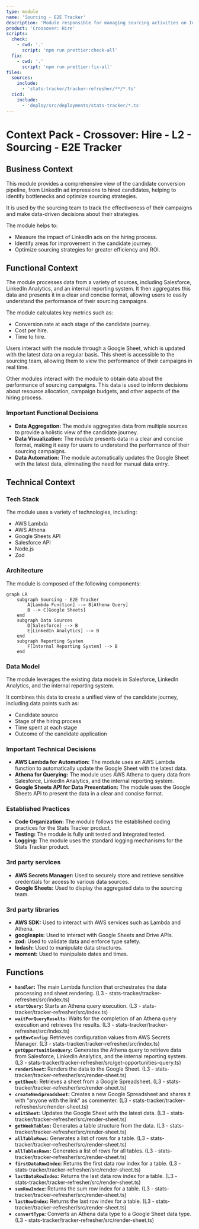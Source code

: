 ```yaml
---
type: module
name: 'Sourcing - E2E Tracker'
description: 'Module responsible for managing sourcing activities on Indeed platform, including campaign creation, budget allocation, analytics, and data export.'
product: 'Crossover: Hire'
scripts:
  check:
    - cwd: '.'
      script: 'npm run prettier:check-all'
  fix:
    - cwd: '.'
      script: 'npm run prettier:fix-all'
files:
  sources:
    include:
      - 'stats-tracker/tracker-refresher/**/*.ts'
  cicd:
    include:
      - 'deploy/src/deployments/stats-tracker/*.ts'
---
```


# Context Pack - Crossover: Hire - L2 - Sourcing - E2E Tracker

## Business Context

This module provides a comprehensive view of the candidate conversion pipeline, from LinkedIn ad impressions to hired candidates, helping to identify bottlenecks and optimize sourcing strategies.

It is used by the sourcing team to track the effectiveness of their campaigns and make data-driven decisions about their strategies.

The module helps to:

- Measure the impact of LinkedIn ads on the hiring process.
- Identify areas for improvement in the candidate journey.
- Optimize sourcing strategies for greater efficiency and ROI.

## Functional Context

The module processes data from a variety of sources, including Salesforce, LinkedIn Analytics, and an internal reporting system. It then aggregates this data and presents it in a clear and concise format, allowing users to easily understand the performance of their sourcing campaigns.

The module calculates key metrics such as:

- Conversion rate at each stage of the candidate journey.
- Cost per hire.
- Time to hire.

Users interact with the module through a Google Sheet, which is updated with the latest data on a regular basis. This sheet is accessible to the sourcing team, allowing them to view the performance of their campaigns in real time.

Other modules interact with the module to obtain data about the performance of sourcing campaigns. This data is used to inform decisions about resource allocation, campaign budgets, and other aspects of the hiring process.

### Important Functional Decisions

- **Data Aggregation:** The module aggregates data from multiple sources to provide a holistic view of the candidate journey.
- **Data Visualization:** The module presents data in a clear and concise format, making it easy for users to understand the performance of their sourcing campaigns.
- **Data Automation:** The module automatically updates the Google Sheet with the latest data, eliminating the need for manual data entry.

## Technical Context

### Tech Stack

The module uses a variety of technologies, including:

- AWS Lambda
- AWS Athena
- Google Sheets API
- Salesforce API
- Node.js
- Zod

### Architecture

The module is composed of the following components:

```mermaid
graph LR
    subgraph Sourcing - E2E Tracker
        A[Lambda Function] --> B[Athena Query]
        B --> C[Google Sheets]
    end
    subgraph Data Sources
        D[Salesforce] --> B
        E[LinkedIn Analytics] --> B
    end
    subgraph Reporting System
        F[Internal Reporting System] --> B
    end
```

### Data Model

The module leverages the existing data models in Salesforce, LinkedIn Analytics, and the internal reporting system.

It combines this data to create a unified view of the candidate journey, including data points such as:

- Candidate source
- Stage of the hiring process
- Time spent at each stage
- Outcome of the candidate application

### Important Technical Decisions

- **AWS Lambda for Automation:** The module uses an AWS Lambda function to automatically update the Google Sheet with the latest data.
- **Athena for Querying:** The module uses AWS Athena to query data from Salesforce, LinkedIn Analytics, and the internal reporting system.
- **Google Sheets API for Data Presentation:** The module uses the Google Sheets API to present the data in a clear and concise format.

### Established Practices

- **Code Organization:** The module follows the established coding practices for the Stats Tracker product.
- **Testing:** The module is fully unit tested and integrated tested.
- **Logging:** The module uses the standard logging mechanisms for the Stats Tracker product.

### 3rd party services

- **AWS Secrets Manager:** Used to securely store and retrieve sensitive credentials for access to various data sources.
- **Google Sheets:** Used to display the aggregated data to the sourcing team.

### 3rd party libraries

- **AWS SDK:** Used to interact with AWS services such as Lambda and Athena.
- **googleapis:** Used to interact with Google Sheets and Drive APIs.
- **zod:** Used to validate data and enforce type safety.
- **lodash:** Used to manipulate data structures.
- **moment:** Used to manipulate dates and times.

## Functions

- **`handler`:** The main Lambda function that orchestrates the data processing and sheet rendering. (L3 - stats-tracker/tracker-refresher/src/index.ts)
- **`startQuery`:** Starts an Athena query execution. (L3 - stats-tracker/tracker-refresher/src/index.ts)
- **`waitForQueryResults`:** Waits for the completion of an Athena query execution and retrieves the results. (L3 - stats-tracker/tracker-refresher/src/index.ts)
- **`getEnvConfig`:** Retrieves configuration values from AWS Secrets Manager. (L3 - stats-tracker/tracker-refresher/src/index.ts)
- **`getOpportunitiesQuery`:** Generates the Athena query to retrieve data from Salesforce, LinkedIn Analytics, and the internal reporting system. (L3 - stats-tracker/tracker-refresher/src/get-opportunities-query.ts)
- **`renderSheet`:** Renders the data to the Google Sheet. (L3 - stats-tracker/tracker-refresher/src/render-sheet.ts)
- **`getSheet`:** Retrieves a sheet from a Google Spreadsheet. (L3 - stats-tracker/tracker-refresher/src/render-sheet.ts)
- **`createNewSpreadsheet`:** Creates a new Google Spreadsheet and shares it with "anyone with the link" as commenter. (L3 - stats-tracker/tracker-refresher/src/render-sheet.ts)
- **`editSheet`:** Updates the Google Sheet with the latest data. (L3 - stats-tracker/tracker-refresher/src/render-sheet.ts)
- **`getWeekTables`:** Generates a table structure from the data. (L3 - stats-tracker/tracker-refresher/src/render-sheet.ts)
- **`allTableRows`:** Generates a list of rows for a table. (L3 - stats-tracker/tracker-refresher/src/render-sheet.ts)
- **`allTablesRows`:** Generates a list of rows for all tables. (L3 - stats-tracker/tracker-refresher/src/render-sheet.ts)
- **`firstDataRowIndex`:** Returns the first data row index for a table. (L3 - stats-tracker/tracker-refresher/src/render-sheet.ts)
- **`lastDataRowIndex`:** Returns the last data row index for a table. (L3 - stats-tracker/tracker-refresher/src/render-sheet.ts)
- **`sumRowIndex`:** Returns the sum row index for a table. (L3 - stats-tracker/tracker-refresher/src/render-sheet.ts)
- **`lastRowIndex`:** Returns the last row index for a table. (L3 - stats-tracker/tracker-refresher/src/render-sheet.ts)
- **`convertType`:** Converts an Athena data type to a Google Sheet data type. (L3 - stats-tracker/tracker-refresher/src/render-sheet.ts)
